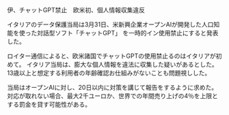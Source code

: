 伊、チャットGPT禁止　欧米初、個人情報収集違反


イタリアのデータ保護当局は3月31日、米新興企業オープンAIが開発した人口知能を使った対話型ソフト「チャットGPT」
を一時的イン使用禁止にすると発表した。

ロイター通信によると、欧米諸国でチャットGPTの使用禁止るのはイタリアが初めて。
イタリア当局は、膨大な個人情報を違法に収集した疑いがあるとした。
13歳以上と想定する利用者の年齢確認お仕組みがないことも問題視しした。

当局はオープンAIに対し、20日以内に対策を講じて報告をするように求めた。
対応が取れない場合、最大2千ユーロか、世界での年間売り上げの4％を上限とする罰金を貸す可能性がある。
